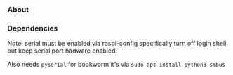 ### About

### Dependencies

Note: serial must be enabled via raspi-config specifically turn off login shell but keep serial port hadware enabled.

Also needs `pyserial` for bookworm it's via `sudo apt install python3-smbus`

